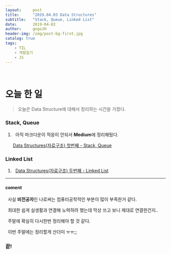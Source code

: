 ```yaml
---
layout:     post
title:      "2019.04.03 Data Structures"
subtitle:   "Stack, Queue, Linked List"
date:       2019-04-03
author:     gogoJH
header-img: /img/post-bg-first.jpg
catalog: true
tags:
    - TIL
    - 개발일기
    - JS
---
```



<br>
  
# 오늘 한 일

> 오늘은 Data Structure에 대해서 정리하는 시간을 가졌다.

  

### Stack, Queue
  

1.  &nbsp; 아직 마크다운이 적응이 안되서 **Medium**에 정리해뒀다.

	[Data Structures(자료구조) 첫번째 - Stack, Queue](https://medium.com/@wlsgur4033/data-structures-자료구조-d7fb9f146289)
  

### Linked List

  
1.  &nbsp;  [Data Structures(자료구조) 두번째 - Linked List](https://medium.com/@wlsgur4033/data-structures-%EC%9E%90%EB%A3%8C%EA%B5%AC%EC%A1%B0-linked-list-8a11af886cc9)
  

---

#### coment
&nbsp;  사실 **비전공자**인 나로써는 컴퓨터공학적인 부분이 많이 부족한거 같다.

&nbsp;  최대한 쉽게 실생활과 연결해 노력하려 했는데 막상 쓰고 보니 제대로 연결한건지.. 

&nbsp; 주말에 확실히 다시한번 정리해야 할 것 같다.

&nbsp;  이번 주말에는 정리할게 산더미 ㅠㅠ;;
  

### 끝!
<!--stackedit_data:
eyJoaXN0b3J5IjpbMTQ5MzYyMjkxN119
-->